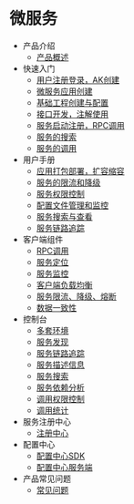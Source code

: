 # 微服务

* 产品介绍
  * [产品概述](articles/cservice/1-/Introduction.md)
* 快速入门
  * [用户注册登录，AK创建](articles/cservice/2-/2.1/manual.md)
  * [微服务应用创建](articles/cservice/2-/2.2/manual.md)
  * [基础工程创建与配置](articles/cservice/2-/2.3/manual.md)
  * [接口开发，注解使用](articles/cservice/2-/2.4/manual.md)
  * [服务启动注册，RPC调用](articles/cservice/2-/2.5/manual.md)
  * [服务的搜索](articles/cservice/2-/2.6/manual.md)
  * [服务的调用](articles/cservice/2-/2.7/manual.md)
* 用户手册
  * [应用打包部署，扩容缩容](articles/cservice/3-/3.1/manual.md)
  * [服务的限流和降级](articles/cservice/3-/3.2/flow-control.md)
  * [服务权限控制](articles/cservice/3-/3.3/manual.md)
  * [配置文件管理和监控](articles/cservice/3-/3.4/manual.md)
  * [服务搜索与查看](articles/cservice/3-/3.5/manual.md)
  * [服务链路追踪](articles/cservice/3-/3.6/manual.md)
* 客户端组件
  * [RPC调用](articles/cservice/4-/4.1/manual.md) 
  * [服务定位](articles/cservice/4-/4.2/manual.md)
  * [服务监控](articles/cservice/4-/4.3/readme.md)
  * [客户端负载均衡](articles/cservice/4-/4.4/readme.md)
  * [服务限流、降级、熔断](articles/cservice/4-/4.5/readme.md)
  * [数据一致性](articles/cservice/4-/4.6/readme.md)
* 控制台
  * [多套环境](articles/cservice/5-/5.1/readme.md) 
  * [服务发现](articles/cservice/5-/5.2/readme.md)
  * [服务链路追踪](articles/cservice/5-/5.3/manual.md)
  * [服务描述信息](articles/cservice/5-/5.4/manual.md)
  * [服务搜索](articles/cservice/5-/5.5/readme.md)
  * [服务依赖分析](articles/cservice/5-/5.6/manual.md)
  * [调用权限控制](articles/cservice/5-/5.7/readme.md)
  * [调用统计](articles/cservice/5-/5.8/readme.md)
* 服务注册中心
  * [注册中心](articles/cservice/6-/manual.md)
* 配置中心
  * [配置中心SDK](articles/cservice/7-/7.1/manual.md)
  * [配置中心服务端](articles/cservice/7-/7.2/manual.md)
* 产品常见问题
  * [常见问题]()
